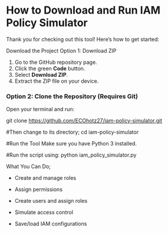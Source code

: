 
# How to Download and Run IAM Policy Simulator

Thank you for checking out this tool! Here’s how to get started:


Download the Project
 Option 1: Download ZIP

1. Go to the GitHub repository page.  
2. Click the green **Code** button.  
3. Select **Download ZIP**.  
4. Extract the ZIP file on your device.

### Option 2: Clone the Repository (Requires Git)

Open your terminal and run:

git clone https://github.com/ECOhotz27/iam-policy-simulator.git

#Then change to its directory;
 cd iam-policy-simulator



#Run the Tool
Make sure you have Python 3 installed.

#Run the script using:
python iam_policy_simulator.py



What You Can Do;
- Create and manage roles

- Assign permissions

- Create users and assign roles

- Simulate access control

- Save/load IAM configurations

